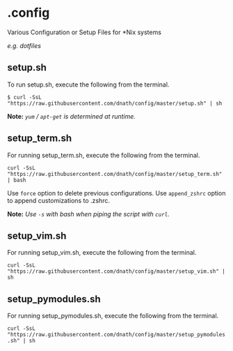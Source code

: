 # .config
 
Various Configuration or Setup Files for \*Nix systems

*e.g. dotfiles* 


## setup.sh

To run setup.sh, execute the following from the terminal.

`$ curl -SsL "https://raw.githubusercontent.com/dnath/config/master/setup.sh" | sh`

**Note:** *`yum` / `apt-get` is determined at runtime.*


## setup\_term.sh

For running setup\_term.sh, execute the following from the terminal.

`curl -SsL "https://raw.githubusercontent.com/dnath/config/master/setup_term.sh" | bash`

Use `force` option to delete previous configurations.
Use `append_zshrc` option to append customizations to .zshrc.

**Note:** *Use `-s` with bash when piping the script with `curl`.*

## setup\_vim.sh

For running setup\_vim.sh, execute the following from the terminal.

`curl -SsL "https://raw.githubusercontent.com/dnath/config/master/setup_vim.sh" | sh`


## setup\_pymodules.sh

For running setup\_pymodules.sh, execute the following from the terminal.

`curl -SsL "https://raw.githubusercontent.com/dnath/config/master/setup_pymodules.sh" | sh`

